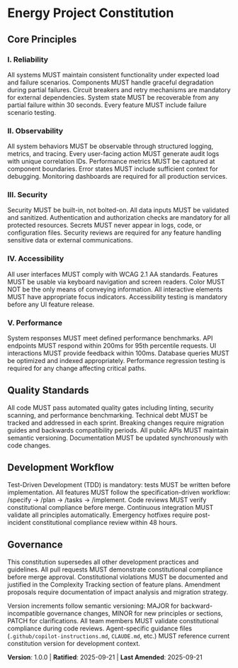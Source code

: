 <!--
Sync Impact Report:
- Version change: N/A → 1.0.0 (initial constitution)
- Added principles: I. Reliability, II. Observability, III. Security, IV. Accessibility, V. Performance
- Added sections: Quality Standards, Development Workflow
- Templates requiring updates:
  ✅ updated plan-template.md - Constitution Check section
  ✅ updated spec-template.md - aligned requirement validation
  ✅ updated tasks-template.md - added principle-based task categories
- Follow-up TODOs: None - all placeholders resolved
-->

# Energy Project Constitution

## Core Principles

### I. Reliability
All systems MUST maintain consistent functionality under expected load and failure scenarios. 
Components MUST handle graceful degradation during partial failures. Circuit breakers and 
retry mechanisms are mandatory for external dependencies. System state MUST be recoverable 
from any partial failure within 30 seconds. Every feature MUST include failure scenario testing.

### II. Observability
All system behaviors MUST be observable through structured logging, metrics, and tracing. 
Every user-facing action MUST generate audit logs with unique correlation IDs. Performance 
metrics MUST be captured at component boundaries. Error states MUST include sufficient 
context for debugging. Monitoring dashboards are required for all production services.

### III. Security
Security MUST be built-in, not bolted-on. All data inputs MUST be validated and sanitized. 
Authentication and authorization checks are mandatory for all protected resources. Secrets 
MUST never appear in logs, code, or configuration files. Security reviews are required 
for any feature handling sensitive data or external communications.

### IV. Accessibility
All user interfaces MUST comply with WCAG 2.1 AA standards. Features MUST be usable via 
keyboard navigation and screen readers. Color MUST NOT be the only means of conveying 
information. All interactive elements MUST have appropriate focus indicators. Accessibility 
testing is mandatory before any UI feature release.

### V. Performance
System responses MUST meet defined performance benchmarks. API endpoints MUST respond 
within 200ms for 95th percentile requests. UI interactions MUST provide feedback within 
100ms. Database queries MUST be optimized and indexed appropriately. Performance regression 
testing is required for any change affecting critical paths.

## Quality Standards

All code MUST pass automated quality gates including linting, security scanning, and 
performance benchmarking. Technical debt MUST be tracked and addressed in each sprint. 
Breaking changes require migration guides and backwards compatibility periods. All public 
APIs MUST maintain semantic versioning. Documentation MUST be updated synchronously with 
code changes.

## Development Workflow

Test-Driven Development (TDD) is mandatory: tests MUST be written before implementation. 
All features MUST follow the specification-driven workflow: /specify → /plan → /tasks → 
/implement. Code reviews MUST verify constitutional compliance before merge. Continuous 
integration MUST validate all principles automatically. Emergency hotfixes require 
post-incident constitutional compliance review within 48 hours.

## Governance

This constitution supersedes all other development practices and guidelines. All pull requests 
MUST demonstrate constitutional compliance before merge approval. Constitutional violations 
MUST be documented and justified in the Complexity Tracking section of feature plans. 
Amendment proposals require documentation of impact analysis and migration strategy.

Version increments follow semantic versioning: MAJOR for backward-incompatible governance 
changes, MINOR for new principles or sections, PATCH for clarifications. All team members 
MUST validate constitutional compliance during code reviews. Agent-specific guidance files 
(`.github/copilot-instructions.md`, `CLAUDE.md`, etc.) MUST reference current constitution 
version for development context.

**Version**: 1.0.0 | **Ratified**: 2025-09-21 | **Last Amended**: 2025-09-21